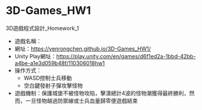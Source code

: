 # 3D-Games_HW1

3D遊戲程式設計_Homework_1
* 遊戲名稱：
* 網址：https://yenrongchen.github.io/3D-Games_HW1/
* Unity Play網址：https://play.unity.com/en/games/d6f1ed2a-1bbd-42bb-a4be-a1e3d059b48f/110306018hw1
* 操作方式：
  * WASD控制士兵移動
  * 空白鍵發射子彈攻擊怪物
* 遊戲機制：保護城堡不被怪物攻陷，擊潰總計4波的怪物潮獲得最終勝利，然而，一旦怪物越過防禦線或士兵血量歸零便遊戲結束
